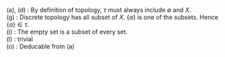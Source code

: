 (a), (d) : By definition of topology, $`\tau`$ must always include $`\emptyset`$ and $`X`$.  
(g) : Discrete topology has all subset of $`X`$. $`\{a\}`$ is one of the subsets. Hence $`\{a\} \in \tau`$.  
(i) : The empty set is a subset of every set.  
(l) : trivial  
(o) : Deducable from (a)